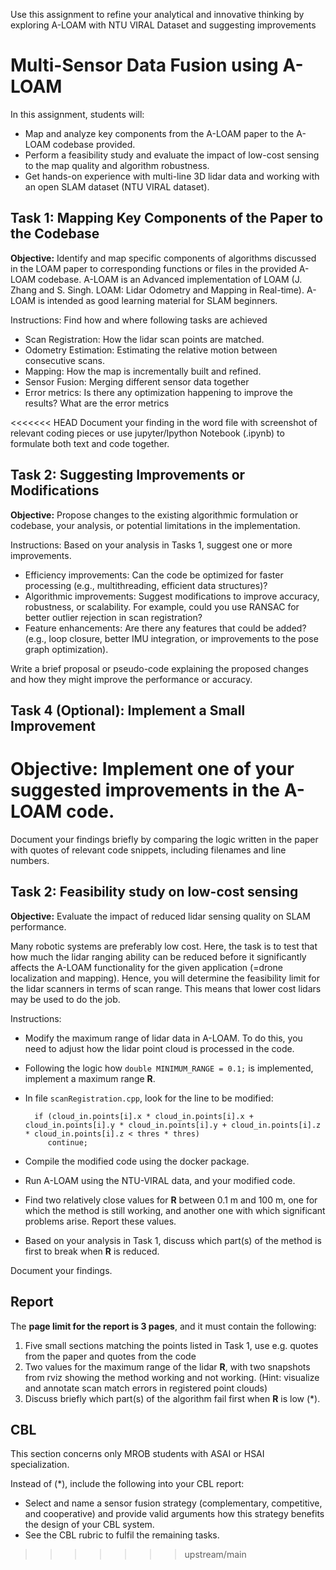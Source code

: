 
Use this assignment to refine your analytical and innovative thinking by exploring A-LOAM with NTU VIRAL Dataset and suggesting improvements

# Multi-Sensor Data Fusion using A-LOAM

In this assignment, students will:

 - Map and analyze key components from the A-LOAM paper to the A-LOAM codebase provided.
 - Perform a feasibility study and evaluate the impact of low-cost sensing to the map quality and algorithm robustness.
 - Get hands-on experience with multi-line 3D lidar data and working with an open SLAM dataset (NTU VIRAL dataset).

## Task 1: Mapping Key Components of the Paper to the Codebase
**Objective:** Identify and map specific components of algorithms discussed in the LOAM paper to corresponding functions or files in the provided A-LOAM codebase. A-LOAM is an Advanced implementation of LOAM (J. Zhang and S. Singh. LOAM: Lidar Odometry and Mapping in Real-time). A-LOAM is intended as good learning material for SLAM beginners.

Instructions: Find how and where following tasks are achieved
- Scan Registration: How the lidar scan points are matched.
- Odometry Estimation: Estimating the relative motion between consecutive scans.
- Mapping: How the map is incrementally built and refined.
- Sensor Fusion: Merging different sensor data together
- Error metrics: Is there any optimization happening to improve the results? What are the error metrics 

<<<<<<< HEAD
Document your finding in the word file with screenshot of relevant coding pieces or use jupyter/Ipython Notebook (.ipynb) to formulate both text and code together.



## Task 2: Suggesting Improvements or Modifications
**Objective:** Propose changes to the existing algorithmic formulation or codebase, your analysis, or potential limitations in the implementation.

Instructions: Based on your analysis in Tasks 1, suggest one or more improvements. 
- Efficiency improvements: Can the code be optimized for faster processing (e.g., multithreading, efficient data structures)?
- Algorithmic improvements: Suggest modifications to improve accuracy, robustness, or scalability. For example, could you use RANSAC for better outlier rejection in scan registration?
- Feature enhancements: Are there any features that could be added? (e.g., loop closure, better IMU integration, or improvements to the pose graph optimization).

Write a brief proposal or pseudo-code explaining the proposed changes and how they might improve the performance or accuracy.

## Task 4 (Optional): Implement a Small Improvement
**Objective:** Implement one of your suggested improvements in the A-LOAM code.
=======
Document your findings briefly by comparing the logic 
written in the paper with quotes of relevant code snippets, 
including filenames and line numbers.

## Task 2: Feasibility study on low-cost sensing 
**Objective:** Evaluate the impact of reduced lidar sensing quality on SLAM performance.

Many robotic systems are preferably low cost. Here, the task is to test that how much the lidar ranging ability can be
reduced before it significantly affects the A-LOAM functionality for the given application (=drone localization and mapping).
Hence, you will determine the feasibility limit for the lidar scanners in terms of scan range.
This means that lower cost lidars may be used to do the job.

Instructions: 
 - Modify the maximum range of lidar data in A-LOAM. To do this, you need to adjust how the lidar point cloud is processed in the code.
 - Following the logic how `double MINIMUM_RANGE = 0.1;` is implemented, implement a maximum range **R**.

 - In file `scanRegistration.cpp`, look for the line to be modified:

         if (cloud_in.points[i].x * cloud_in.points[i].x + cloud_in.points[i].y * cloud_in.points[i].y + cloud_in.points[i].z * cloud_in.points[i].z < thres * thres)
            continue;

- Compile the modified code using the docker package.
- Run A-LOAM using the NTU-VIRAL data, and your modified code.
- Find two relatively close values for **R** between 0.1 m 
and 100 m, one for which the method is still working, and another one with which significant problems arise. Report these values.
- Based on your analysis in Task 1, discuss which part(s) of the method is first to break when
**R** is reduced.

Document your findings.

## Report

The **page limit for the report is 3 pages**, and it must contain the following:
 1. Five small sections matching the points listed in Task 1, use e.g. quotes from the paper and quotes from the code 
 2. Two values for the maximum range of the lidar **R**, with two snapshots from rviz showing the method working and not working. (Hint: visualize and annotate scan match errors in registered point clouds)
 3. Discuss briefly which part(s) of the algorithm fail first when **R** is low (*).

## CBL

This section concerns only MROB students with ASAI or HSAI specialization.

Instead of (*), include the following into your CBL report:

- Select and name a sensor fusion strategy (complementary, competitive, and cooperative) and provide valid arguments how this strategy benefits the design of your CBL system.
- See the CBL rubric to fulfil the remaining tasks.

>>>>>>> upstream/main
